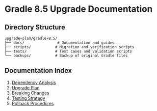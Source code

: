 # Gradle 8.5 Upgrade Documentation

## Directory Structure

```
upgrade-plan/gradle-8.5/
├── docs/               # Documentation and guides
├── scripts/           # Migration and verification scripts
├── tests/             # Test cases and validation scripts
└── backups/           # Backup of original Gradle files
```

## Documentation Index

1. [Dependency Analysis](dependency-report.md)
2. [Upgrade Plan](upgrade-plan.md)
3. [Breaking Changes](breaking-changes.md)
4. [Testing Strategy](testing-strategy.md)
5. [Rollback Procedures](rollback-procedures.md)

